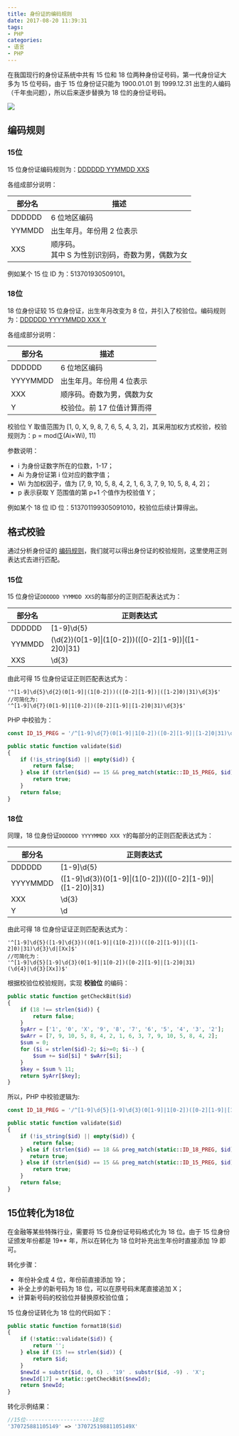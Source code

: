 ```yaml
---
title: 身份证的编码规则
date: 2017-08-20 11:39:31
tags:
- PHP
categories:
- 语言
- PHP
---
```


在我国现行的身份证系统中共有 15 位和 18 位两种身份证号码，第一代身份证大多为 15 位号码，由于 15 位身份证只能为 1900.01.01 到 1999.12.31 出生的人编码（千年虫问题），所以后来逐步替换为 18 位的身份证号码。

![](https://img5.fanhaobai.com/2017/08/id-card/05f73384-a9ba-4a80-8433-563331dfd896.jpg)<!--more-->

## 编码规则

### 15位

15 位身份证编码规则为：[DDDDDD YYMMDD XXS]()

各组成部分说明：

| 部分名    | 描述                            |
| ------ | ----------------------------- |
| DDDDDD | 6 位地区编码                       |
| YYMMDD | 出生年月。年份用 2 位表示                |
| XXS    | 顺序码。<br>其中 S 为性别识别码，奇数为男，偶数为女 |

例如某个 15 位 ID 为：513701930509101。

### 18位

18 位身份证较 15 位身份证，出生年月改变为 8 位，并引入了校验位。编码规则为：[DDDDDD YYYYMMDD XXX Y]()

各组成部分说明：

| 部分名      | 描述              |
| -------- | --------------- |
| DDDDDD   | 6 位地区编码         |
| YYYYMMDD | 出生年月。年份用 4 位表示  |
| XXX      | 顺序码。奇数为男，偶数为女   |
| Y        | 校验位。前 17 位值计算而得 |

校验位 Y 取值范围为 [1, 0, X, 9, 8, 7, 6, 5, 4, 3, 2]，其采用加权方式校验，校验规则为：p = mod(∑(Ai×Wi), 11)

参数说明：
* i 为身份证数字所在的位数，1-17；
* Ai 为身份证第 i 位对应的数字值；
* Wi 为加权因子，值为 [7, 9, 10, 5, 8, 4, 2, 1, 6, 3, 7, 9, 10, 5, 8, 4, 2]；
* p 表示获取 Y 范围值的第 p+1 个值作为校验值 Y；

例如某个 18 位 ID 位：513701199305091010，校验位后续计算得出。

## 格式校验

通过分析身份证的 [编码规则](#编码规则)，我们就可以得出身份证的校验规则，这里使用正则表达式去进行匹配。

### 15位

15 位身份证`DDDDDD YYMMDD XXS`的每部分的正则匹配表达式为：

| 部分名    | 正则表达式                                    |
| ------ | ---------------------------------------- |
| DDDDDD | [1-9]\d{5}                               |
| YYMMDD | (\d{2})(0\[1-9\]&#124;(1\[0-2\]))((\[0-2\]\[1-9\])&#124;([1-2]0)&#124;31) |
| XXS    | \d{3}                                    |

由此可得 15 位身份证证正则匹配表达式为：

```Js
'^[1-9]\d{5}\d{2}(0[1-9]|(1[0-2]))(([0-2][1-9])|([1-2]0)|31)\d{3}$'
//可简化为:
'^[1-9]\d{7}(0[1-9]|1[0-2])([0-2][1-9]|[1-2]0|31)\d{3}$'
```

PHP 中校验为：

```PHP
const ID_15_PREG = '/^[1-9]\d{7}(0[1-9]|1[0-2])([0-2][1-9]|[1-2]0|31)\d{3}$/';

public static function validate($id)
{
    if (!is_string($id) || empty($id)) {
        return false;
    } else if (strlen($id) == 15 && preg_match(static::ID_15_PREG, $id)) {
        return true;
    }
    return false;
}
```

### 18位

同理，18 位身份证`DDDDDD YYYYMMDD XXX Y`的每部分的正则匹配表达式为：

| 部分名      | 正则表达式                                    |
| -------- | ---------------------------------------- |
| DDDDDD   | [1-9]\d{5}                               |
| YYYYMMDD | (\[1-9\]\d{3})(0\[1-9\]&#124;(1\[0-2\]))((\[0-2\]\[1-9\])&#124;([1-2]0)&#124;31) |
| XXX      | \d{3}                                    |
| Y        | \d                                       |

由此可得 18 位身份证证正则匹配表达式为： 

```Js
'^[1-9]\d{5}([1-9]\d{3})((0[1-9]|(1[0-2]))(([0-2][1-9])|([1-2]0)|31)\d{3}\d|[Xx]$'
//可简化为：
'^[1-9]\d{5}[1-9]\d{3}(0[1-9]|1[0-2])([0-2][1-9]|[1-2]0|31)(\d{4}|\d{3}[Xx])$'
```

根据校验位校验规则，实现 **校验位** 的编码：

```PHP
public static function getCheckBit($id)
{
    if (18 !== strlen($id)) {
        return false;
    }
    $yArr = ['1', '0', 'X', '9', '8', '7', '6', '5', '4', '3', '2'];
    $wArr = [7, 9, 10, 5, 8, 4, 2, 1, 6, 3, 7, 9, 10, 5, 8, 4, 2];
    $sum = 0;
    for ($i = strlen($id)-2; $i>=0; $i--) {
        $sum += $id[$i] * $wArr[$i];
    }
    $key = $sum % 11;
    return $yArr[$key];
}
```

所以，PHP 中校验逻辑为:

```PHP
const ID_18_PREG = '/^[1-9]\d{5}[1-9]\d{3}(0[1-9]|1[0-2])([0-2][1-9]|[1-2]0|31)(\d{4}|\d{3}[Xx])$/';

public static function validate($id)
{
    if (!is_string($id) || empty($id)) {
        return false;
    } else if (strlen($id) == 18 && preg_match(static::ID_18_PREG, $id) && strtoupper($id[17]) === self::getCheckBit($id)) {
       return true;
    } else if (strlen($id) == 15 && preg_match(static::ID_15_PREG, $id)) {
        return true;
    }
    return false;
}
```

## 15位转化为18位

在金融等某些特殊行业，需要将 15 位身份证号码格式化为 18 位。由于 15 位身份证颁发年份都是 19\*\* 年，所以在转化为 18 位时补充出生年份时直接添加 19 即可。

转化步骤：
* 年份补全成 4 位，年份前直接添加 19；
* 补全上步的新号码为 18 位，可以在原号码末尾直接追加 X；
* 计算新号码的校验位并替换原校验位值；

15 位身份证转化为 18 位的代码如下：

```PHP
public static function format18($id)
{
    if (!static::validate($id)) {
        return '';
    } else if (15 !== strlen($id)) {
        return $id;
    }
    $newId = substr($id, 0, 6) . '19' . substr($id, -9) . 'X';
    $newId[17] = static::getCheckBit($newId);
    return $newId;
}
```

转化示例结果：

```PHP
//15位---------------------18位
'370725881105149' => '37072519881105149X'
```

